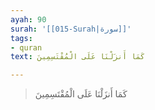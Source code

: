 ```yaml
---
ayah: 90
surah: '[[015-Surah|سورة]]'
tags:
- quran
text: كَمَا أَنزَلْنَا عَلَى الْمُقْتَسِمِينَ

---
```

> كَمَا أَنزَلْنَا عَلَى الْمُقْتَسِمِينَ
